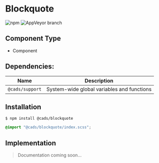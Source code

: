 # Blockquote

![npm](https://img.shields.io/npm/v/:package.svg)
![AppVeyor branch](https://img.shields.io/appveyor/ci/:user/:repo/:branch.svg)

## Component Type

- Component

## Dependencies:

| Name                 | Description                                |
| -------------------- | ------------------------------------------ |
| `@cads/support` | System-wide global variables and functions |

## Installation

```
$ npm install @cads/blockquote
```

```scss
@import "@cads/blockquote/index.scss";
```

## Implementation

> Documentation coming soon...
